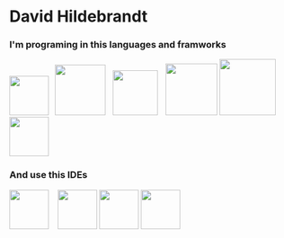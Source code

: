 # David Hildebrandt

### I'm programing in this languages and framworks

<img width="70px" height="70px" src="https://escoladigital-production-storage.s3.amazonaws.com/uploads/images/original/20201103113533.png"></img>
<img  with="70px" height="3px" src="https://lh3.googleusercontent.com/proxy/6MH05ROpZv2W9bQ7UmM3cZy_erxLPpJTk5JQo3Y5rFLzlNWCX_x5pS1YDJ0ek5CBI724MRy5t2UniFvxz_udpvelCUMqBdDFZhiDrczyEkyCtdmHWS2zaGznOoze"></img>
<img with="120px" height="90px" float="left" src="https://marcas-logos.net/wp-content/uploads/2020/11/MySQL-logo.png"></img>
<img  with="70px" height="5px" src="https://lh3.googleusercontent.com/proxy/6MH05ROpZv2W9bQ7UmM3cZy_erxLPpJTk5JQo3Y5rFLzlNWCX_x5pS1YDJ0ek5CBI724MRy5t2UniFvxz_udpvelCUMqBdDFZhiDrczyEkyCtdmHWS2zaGznOoze"></img>
<img with="80px" height="80px" src="https://upload.wikimedia.org/wikipedia/commons/thumb/1/10/CSS3_and_HTML5_logos_and_wordmarks.svg/1280px-CSS3_and_HTML5_logos_and_wordmarks.svg.png"></img>
<img  with="70px" height="6px" src="https://lh3.googleusercontent.com/proxy/6MH05ROpZv2W9bQ7UmM3cZy_erxLPpJTk5JQo3Y5rFLzlNWCX_x5pS1YDJ0ek5CBI724MRy5t2UniFvxz_udpvelCUMqBdDFZhiDrczyEkyCtdmHWS2zaGznOoze"></img>
<img with="92px" height="92px" src="https://seeklogo.com/images/F/flask-logo-44C507ABB7-seeklogo.com.png"></img>
<img with="100px" height="100px" src="https://logospng.org/download/java/logo-java-256.png"></img>
<img with="70px" height="70px" src="https://git-scm.com/images/logos/downloads/Git-Icon-1788C.png"><img>

### And use this IDEs

<img with="70px" height="70px" src="https://cdn.worldvectorlogo.com/logos/visual-studio-code-1.svg"></img>
<img  with="70px" height="8px" src="https://lh3.googleusercontent.com/proxy/6MH05ROpZv2W9bQ7UmM3cZy_erxLPpJTk5JQo3Y5rFLzlNWCX_x5pS1YDJ0ek5CBI724MRy5t2UniFvxz_udpvelCUMqBdDFZhiDrczyEkyCtdmHWS2zaGznOoze"></img>
<img with="70px" height="70px" src="http://www.macupdate.com/images/icons256/11662.png"></img>
<img with="70px" height="70px" src="https://res.cloudinary.com/practicaldev/image/fetch/s--leRXbveB--/c_limit%2Cf_auto%2Cfl_progressive%2Cq_auto%2Cw_880/https://thepracticaldev.s3.amazonaws.com/i/e8mbu9fj74hjntyt8lhh.png"></img>
<img with="70px" height="70px" src="https://1000logos.net/wp-content/uploads/2018/11/GitHub-logo.png"></img>

<!--<img with="60px" height="60px" src=""></img>
